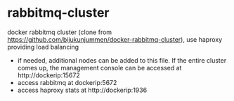 # rabbitmq-cluster

docker rabbitmq cluster (clone from https://github.com/bijukunjummen/docker-rabbitmq-cluster), use haproxy providing load balancing

* if needed, additional nodes can be added to this file. If the entire cluster comes up, the management console can be accessed at http://dockerip:15672
* access rabbitmq at dockerip:5672
* access haproxy stats at http://dockerip:1936